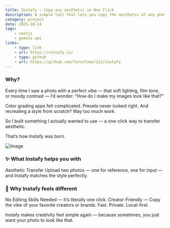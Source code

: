```yaml
---
title: Instafy — Copy any aesthetic in One Click
description: A simple tool that lets you copy the aesthetic of any photo or creator and apply it to your own images.
category: project
date: 2025-10-14
tags:
    - nextjs
    - gemini api
links:   
    - type: link
    - url: https://instafy.in/
    - type: github
    - url: https://github.com/TarunTomar122/instafy
---
```


### Why?

Every time I saw a photo with a perfect vibe — that soft lighting, film tone, or moody contrast — I’d wonder:
“How do I make my images look like that?”

Color grading apps felt complicated. Presets never looked right.
And recreating a style from scratch? Way too much work.

So I built something I actually wanted to use — a one-click way to transfer aesthetic.

That’s how Instafy was born.

![Image](/assets/projects/instafy/cover.jpeg)

### ✨ What Instafy helps you with

Aesthetic Transfer
Upload two photos — one for reference, one for input — and Instafy matches the style perfectly.

### 🌿 Why Instafy feels different

No Editing Skills Needed — It’s literally one click.
Creator-Friendly — Copy the vibe of your favorite creators or brands.
Fast. Private. Local-first.

Instafy makes creativity feel simple again —
because sometimes, you just want your photo to look like that.